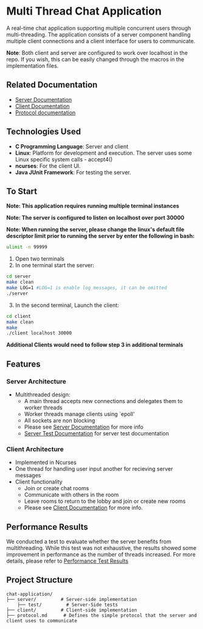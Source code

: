 

# Multi Thread Chat Application

A real-time chat application supporting multiple concurrent users through multi-threading. The application consists of a 
server component handling multiple client connections and a client interface for users to communicate.

**Note**: Both client and server are configured to work over localhost in the repo. If you wish, this can be easily changed through the macros in the implementation files.

## Related Documentation
- [Server Documentation](./server/README.md)
- [Client Documentation](./client/README.md)
- [Protocol documentation](./protocol.md)

## Technologies Used
- **C Programming Language**: Server and client 
- **Linux**: Platform for development and execution. The server uses some Linux specific system calls - accept4()
- **ncurses**: For the client UI.
- **Java JUnit Framework**: For testing the server.

## To Start
**Note: This application requires running multiple terminal instances**

**Note: The server is configured to listen on localhost over port 30000**

**Note: When running the server, please change the linux's default file descriptor limit prior to running the server by enter the following in bash:** 
```bash
ulimit -n 99999
```

1. Open two terminals
2. In one terminal start the server:
```bash
cd server
make clean
make LOG=1 #LOG=1 is enable log messages, it can be omitted
./server
```

3. In the second terminal, Launch the client:
```bash
cd client
make clean
make
./client localhost 30000
```
**Additional Clients would need to follow step 3 in additional terminals**

## Features

### Server Architecture
- Multithreaded design:
  - A main thread accepts new connections and delegates them to worker threads
  - Worker threads manage clients using `epoll'
  - All sockets are non blocking
  - Please see [Server Documentation](server/README.md) for more info
  - [Server Test Documentation](server/README.md) for server test documentation

### Client Architecture
- Implemented in Ncurses
- One thread for handling user input another for recieving server messages
- Client functionality
  - Join or create chat rooms
  - Communicate with others in the room
  - Leave rooms to return to the lobby and join or create new rooms
  - Please see [Client Documentation](client/README.md) for more info.


## Performance Results
We conducted a  test to evaluate whether the server benefits from multithreading. While this test was not exhaustive, the results showed some improvement in performance as the number of threads increased.
For more details, please refer to [Performance Test Results](server/performance_results.md)


## Project Structure
```
chat-application/
├── server/         # Server-side implementation
    ├── test/         # Server-Side tests
├── client/         # Client-side implementation
├── protocol.md      # Defines the simple protocol that the server and client uses to communicate
```
